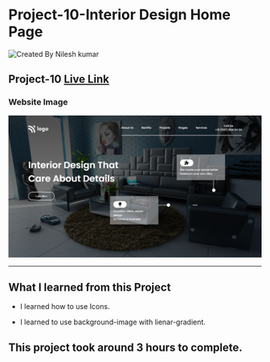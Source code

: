 # Project-10-Interior Design Home Page

![Created By Nilesh kumar](https://img.shields.io/badge/CreatedBy-NileshKumar-brightgreen)

## **Project-10** [Live Link]()  

### Website Image
![website img](./screenshots/website%20img.png)
***
## What I learned from this Project

- I learned how to use Icons.

- I learned to use background-image with lienar-gradient.

## This project took around 3 hours to complete.